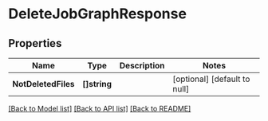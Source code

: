 # DeleteJobGraphResponse

## Properties
Name | Type | Description | Notes
------------ | ------------- | ------------- | -------------
**NotDeletedFiles** | **[]string** |  | [optional] [default to null]

[[Back to Model list]](../README.md#documentation-for-models) [[Back to API list]](../README.md#documentation-for-api-endpoints) [[Back to README]](../README.md)



